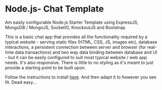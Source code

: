 Node.js- Chat Template
===================

Am easily configurable Node.js Starter Template using ExpressJS, MongoDB / MongoJS, SocketIO, KnockoutJS and Bootstrap.

This is a basic chat app that provides all the functionality required by a typical website - serving static files (HTML, CSS, JS, images etc), database interactions, a persistent connection between server and browser (for real-time data transactions) and two way data binding between database and UI - but it can be easily configured to suit most typical website / web app needs. It's also responsive. There is little to no styling as it's meant to just provide a starting point to be built upon.

Follow the instructions to install <a href='https://mikedigitize.com/blog/nodejs-starting-template-part-1/'>here</a>. And then adapt it to however you see fit. Dead easy...


